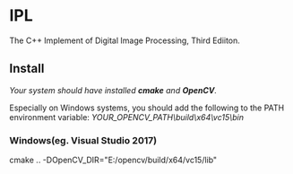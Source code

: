 # IPL
The C++ Implement of Digital Image Processing, Third Ediiton.

## Install

*Your system should have installed **cmake** and **OpenCV**.* 

Especially on Windows systems, you should add the following to the PATH environment variable: *YOUR_OPENCV_PATH\build\x64\vc15\bin*

### Windows(eg. Visual Studio 2017)

cmake .. -DOpenCV_DIR="E:/opencv/build/x64/vc15/lib"
